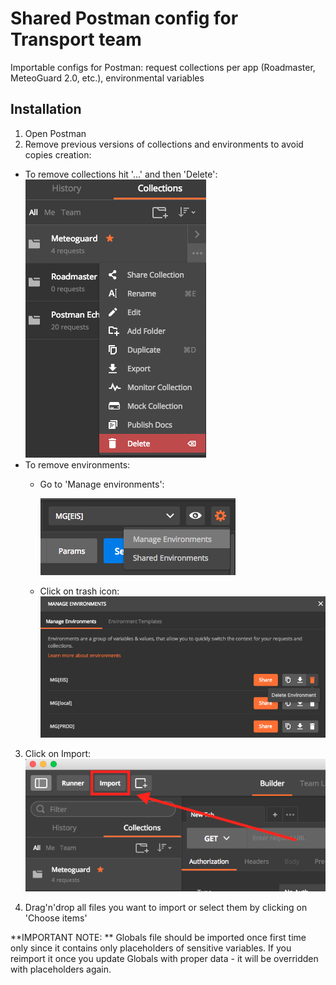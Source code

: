 # Shared Postman config for Transport team
Importable configs for Postman: request collections per app (Roadmaster, MeteoGuard 2.0, etc.), environmental variables

## Installation
1. Open Postman
2. Remove previous versions of collections and environments to avoid copies creation:
  - To remove collections hit '...' and then 'Delete':
    ![Remove collection button](img/remove-collection.png)
  - To remove environments:
    - Go to 'Manage environments':

      ![Manage environments button](img/manage-environments.png)
    - Click on trash icon:
      ![Remove environment button](img/remove-env.png)

3. Click on Import:
![Import button placement](img/import-button.png)

4. Drag'n'drop all files you want to import or select them by clicking on 'Choose items'

  **IMPORTANT NOTE: ** Globals file should be imported once first time only since it contains only placeholders of sensitive variables. If you reimport it once you update Globals with proper data - it will be overridden with placeholders again.
